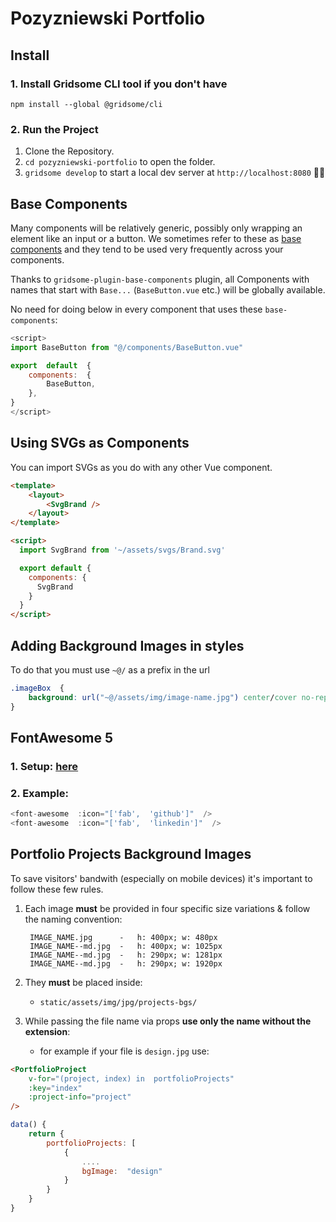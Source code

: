 
#  Pozyzniewski Portfolio


## Install
### 1. Install Gridsome CLI tool if you don't have

`npm install --global @gridsome/cli`

### 2. Run the Project
1. Clone the Repository.
2.  `cd pozyzniewski-portfolio` to open the folder.
3.  `gridsome develop` to start a local dev server at `http://localhost:8080` 🎉🙌

## Base Components
Many components will be relatively generic, possibly only wrapping an element like an input or a button. We sometimes refer to these as [base components](https://vuejs.org/v2/style-guide/#Base-component-names-strongly-recommended) and they tend to be used very frequently across your components.

Thanks to `gridsome-plugin-base-components` plugin, all Components with names that start with `Base...` (`BaseButton.vue` etc.) will be globally available.

No need for doing below in every component that uses these `base-components`:
```javascript
<script>
import BaseButton from "@/components/BaseButton.vue"

export  default  {
	components:  {
		BaseButton,
	},
}
</script>
```

## Using SVGs as Components
You can import SVGs as you do with any other Vue component.

```html
<template>
	<layout>
		<SvgBrand />
	</layout>
</template>

<script>
  import SvgBrand from '~/assets/svgs/Brand.svg'

  export default {
    components: {
      SvgBrand
    }
  }
</script>
```

## Adding Background Images in styles
To do that you must use ``~@/`` as a prefix in the url
```css
.imageBox  {
	background: url("~@/assets/img/image-name.jpg") center/cover no-repeat;
}
```

<!--
## GSAP & ScrollMagic

### 1. Setup:
```javascript
// main.js

// import { TweenMax } from "gsap/TweenMax" // This seems to be unnecessary
import  ScrollMagic  from  "scrollmagic"
import  "imports-loader?define=>false!scrollmagic/scrollmagic/uncompressed/plugins/animation.gsap"

// Load ScrollMagic's Indicators only on development environment
if (process.env.NODE_ENV  ===  "development") {
	require("imports-loader?define=>true!scrollmagic/scrollmagic/uncompressed/plugins/debug.addIndicators")
}

// Load any extra plugins from GreenSock like this:
// import SplitText from "../static/SplitText"

const  GSAPScrollMagic  =  {
	install(Vue)  {
		// GSAP
		Vue.prototype.$GSAP  =  {
			// TweenMax,
			TimelineMax,
			Linear,
			Power1,
			Power2,
			Power3,
			Back
		}

		// ScrollMagic
		Vue.prototype.$ScrollMagic  =  {
			Controller:  new  ScrollMagic.Controller(),
			Scene:  ScrollMagic.Scene
		}
	}
}

export  default  function(Vue,  {  router,  head,  isClient  })  {
	...
	// Add GSAP & ScrollMagic to the project
	Vue.use(GSAPScrollMagic)
}
```

### 2. Example:

```javascript
<script>
// inside any `.vue` file
export  default  {
	...
	mounted()  {
	// create a Tween
	const  testTween  =  new  this.$GSAP.TimelineMax()
	testTween
		.from(".smElement",  1.5,  { ease:  this.$GSAP.Power2.easeOut, opacity:  0  })
		.to(".smElement",  2,  { ease:  this.$GSAP.Back.easeInOut.config(5.2), fontSize:  "30px"  })
		.to(".smElement",  2,  { rotationY:  360  })

	// create a scene
	const  testScene  =  new  this.$ScrollMagic.Scene({
		triggerElement:  ".smElement",
		triggerHook:  0.7,
		duration:  300
	})
		.addIndicators() // TODO: Remove this line before sending to production
		.setTween(testTween)

	// Add the scene to the controller
	this.$ScrollMagic.Controller.addScene(testScene)
	}
}
</script>
```
-->

## FontAwesome 5

### 1. Setup: [here](https://gridsome.org/docs/assets-svg/#fontawesome-svg-icons)

### 2. Example:
```javascript
<font-awesome  :icon="['fab',  'github']"  />
<font-awesome  :icon="['fab',  'linkedin']"  />
```

## Portfolio Projects Background Images
To save visitors' bandwith (especially on mobile devices) it's important to follow these few rules.
1. Each image **must** be provided in four specific size variations & follow the naming convention:

		IMAGE_NAME.jpg		-	h: 400px; w: 480px
		IMAGE_NAME--md.jpg	-	h: 400px; w: 1025px
		IMAGE_NAME--md.jpg	-	h: 290px; w: 1281px
		IMAGE_NAME--md.jpg	-	h: 290px; w: 1920px

2. They **must** be placed inside:
	- `static/assets/img/jpg/projects-bgs/`

3. While passing the file name via props **use only the name without the extension**:
	- for example if your file is `design.jpg` use:
```html
<PortfolioProject
	v-for="(project, index) in  portfolioProjects"
	:key="index"
	:project-info="project"
/>
```

```javascript
data() {
	return {
		portfolioProjects: [
			{
				....
				bgImage:  "design"
			}
		}
	}
}
```

